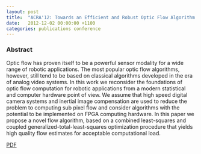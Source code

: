 ```yaml
---
layout: post
title:  "ACRA'12: Towards an Efficient and Robust Optic Flow Algorithm for Robotic Applications"
date:   2012-12-02 00:00:00 +1100
categories: publications conference
---
```


### Abstract

Optic flow  has  proven  itself  to  be  a  powerful sensor modality for a wide range of robotic applications.  The most popular optic flow algorithms, however, still tend to be based on classical  algorithms  developed  in  the  era  of  analog video systems.  In this work we reconsider the foundations of optic flow computation for robotic applications from a modern statistical and computer hardware point of view.  We assume  that  high  speed  digital  camera  systems and inertial image compensation are used to reduce the problem to computing sub pixel flow and consider algorithms with the potential to be  implemented  on  FPGA  computing  hardware. In this paper  we  propose  a novel flow algorithm,  based  on  a  combined  least-squares and coupled generalized-total-least-squares optimization  procedure  that  yields  high  quality flow  estimates  for  acceptable  computational load.

[PDF](http://www.araa.asn.au/acra/acra2012/papers/pap116.pdf)